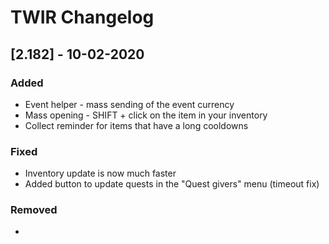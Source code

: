 # TWIR Changelog



## [2.182] - 10-02-2020
### Added
- Event helper - mass sending of the event currency
- Mass opening - SHIFT + click on the item in your inventory
- Collect reminder for items that have a long cooldowns

### Fixed
- Inventory update is now much faster
- Added button to update quests in the "Quest givers" menu (timeout fix)

### Removed
-
